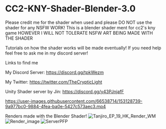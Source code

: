 # CC2-KNY-Shader-Blender-3.0

Please credit me for the shader when used and please DO NOT use the shader for any NSFW WORK! 
This is a blender shader ment for cc2's kny game HOWEVER  I WILL NOT TOLERATE NSFW ART BEING MADE WITH THE SHADER

Tutorials on how the shader works will be made eventually! If you need help feel free to ask me in my discord server!

Links to find me 

My Discord Server: https://discord.gg/tpkWezm

My Twitter: https://twitter.com/TheCrypticLight

Unity Shader server by Jin: https://discord.gg/y43PJnjafF


https://user-images.githubusercontent.com/66538714/153128739-9a977bc0-9884-4fea-ba0e-5427c573aec3.mp4


Renders made with the Blender Shader!
![Tanjiro_EP_19_HK_Render_WM](https://user-images.githubusercontent.com/66538714/153128559-de3a45d6-c889-4400-a85a-5444d35b7f89.png)
![Render_image](https://user-images.githubusercontent.com/66538714/153128959-90334d24-eb16-4d5d-9314-f64461840804.png)
![ServerPFP](https://user-images.githubusercontent.com/66538714/153128954-40647c2f-4c5d-4238-86e8-3fe7b7da408c.gif)
